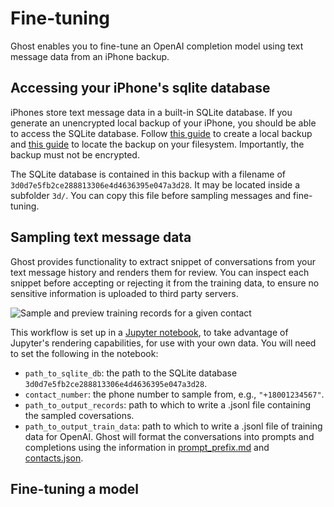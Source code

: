 # Fine-tuning
Ghost enables you to fine-tune an OpenAI completion model using text message data from an iPhone backup.

## Accessing your iPhone's sqlite database
iPhones store text message data in a built-in SQLite database. If you generate an unencrypted local backup of your iPhone, you should be able to access the SQLite database. Follow [this guide](https://support.apple.com/en-us/HT203977) to create a local backup and [this guide](https://support.apple.com/en-us/HT204215) to locate the backup on your filesystem. Importantly, the backup must not be encrypted.

The SQLite database is contained in this backup with a filename of `3d0d7e5fb2ce288813306e4d4636395e047a3d28`. It may be located inside a subfolder `3d/`. You can copy this file before sampling messages and fine-tuning.

## Sampling text message data
Ghost provides functionality to extract snippet of conversations from your text message history and renders them for review. You can inspect each snippet before accepting or rejecting it from the training data, to ensure no sensitive information is uploaded to third party servers.

![Sample and preview training records for a given contact](https://github.com/ccurme/ghost/assets/26529506/6a2bf481-ce48-4da8-8d11-44f1c2a45830)

This workflow is set up in a [Jupyter notebook](notebooks/sample_records.ipynb), to take advantage of Jupyter's rendering capabilities, for use with your own data. You will need to set the following in the notebook:
* `path_to_sqlite_db`: the path to the SQLite database `3d0d7e5fb2ce288813306e4d4636395e047a3d28`.
* `contact_number`: the phone number to sample from, e.g., `"+18001234567"`.
* `path_to_output_records`: path to which to write a .jsonl file containing the sampled coversations.
* `path_to_output_train_data`: path to which to write a .jsonl file of training data for OpenAI. Ghost will format the conversations into prompts and completions using the information in [prompt_prefix.md](../settings/prompt_prefix.md) and [contacts.json](../settings/contacts.json).

## Fine-tuning a model
